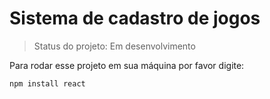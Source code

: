 # Sistema de cadastro de jogos

>Status do projeto: Em desenvolvimento

Para rodar esse projeto em sua máquina por favor digite:
```
npm install react
```
